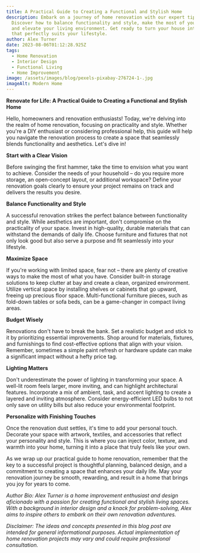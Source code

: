 ```yaml
---
title: A Practical Guide to Creating a Functional and Stylish Home
description: Embark on a journey of home renovation with our expert tips.
  Discover how to balance functionality and style, make the most of your space,
  and elevate your living environment. Get ready to turn your house into a haven
  that perfectly suits your lifestyle.
author: Alex Turner
date: 2023-08-06T01:12:28.925Z
tags:
  - Home Renovation
  - Interior Design
  - Functional Living
  - Home Improvement
image: /assets/images/blog/pexels-pixabay-276724-1-.jpg
imageAlt: Modern Home
---
```

<!--StartFragment-->

**Renovate for Life: A Practical Guide to Creating a Functional and Stylish Home**



Hello, homeowners and renovation enthusiasts! Today, we're delving into the realm of home renovation, focusing on practicality and style. Whether you're a DIY enthusiast or considering professional help, this guide will help you navigate the renovation process to create a space that seamlessly blends functionality and aesthetics. Let's dive in!

**Start with a Clear Vision**

Before swinging the first hammer, take the time to envision what you want to achieve. Consider the needs of your household – do you require more storage, an open-concept layout, or additional workspace? Define your renovation goals clearly to ensure your project remains on track and delivers the results you desire.

**Balance Functionality and Style**

A successful renovation strikes the perfect balance between functionality and style. While aesthetics are important, don't compromise on the practicality of your space. Invest in high-quality, durable materials that can withstand the demands of daily life. Choose furniture and fixtures that not only look good but also serve a purpose and fit seamlessly into your lifestyle.

**Maximize Space**

If you're working with limited space, fear not – there are plenty of creative ways to make the most of what you have. Consider built-in storage solutions to keep clutter at bay and create a clean, organized environment. Utilize vertical space by installing shelves or cabinets that go upward, freeing up precious floor space. Multi-functional furniture pieces, such as fold-down tables or sofa beds, can be a game-changer in compact living areas.

**Budget Wisely**

Renovations don't have to break the bank. Set a realistic budget and stick to it by prioritizing essential improvements. Shop around for materials, fixtures, and furnishings to find cost-effective options that align with your vision. Remember, sometimes a simple paint refresh or hardware update can make a significant impact without a hefty price tag.

**Lighting Matters**

Don't underestimate the power of lighting in transforming your space. A well-lit room feels larger, more inviting, and can highlight architectural features. Incorporate a mix of ambient, task, and accent lighting to create a layered and inviting atmosphere. Consider energy-efficient LED bulbs to not only save on utility bills but also reduce your environmental footprint.

**Personalize with Finishing Touches**

Once the renovation dust settles, it's time to add your personal touch. Decorate your space with artwork, textiles, and accessories that reflect your personality and style. This is where you can inject color, texture, and warmth into your home, turning it into a place that truly feels like your own.

As we wrap up our practical guide to home renovation, remember that the key to a successful project is thoughtful planning, balanced design, and a commitment to creating a space that enhances your daily life. May your renovation journey be smooth, rewarding, and result in a home that brings you joy for years to come.

*Author Bio: Alex Turner is a home improvement enthusiast and design aficionado with a passion for creating functional and stylish living spaces. With a background in interior design and a knack for problem-solving, Alex aims to inspire others to embark on their own renovation adventures.*

*Disclaimer: The ideas and concepts presented in this blog post are intended for general informational purposes. Actual implementation of home renovation projects may vary and could require professional consultation.*

<!--EndFragment-->